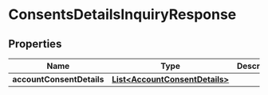 # ConsentsDetailsInquiryResponse

## Properties
Name | Type | Description | Notes
------------ | ------------- | ------------- | -------------
**accountConsentDetails** | [**List&lt;AccountConsentDetails&gt;**](AccountConsentDetails.md) |  |  [optional]
